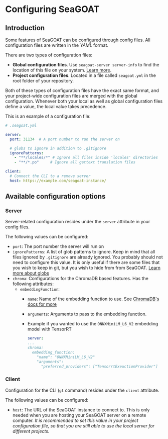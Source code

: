 # Configuring SeaGOAT

## Introduction

Some features of SeaGOAT can be configured through config files.
All configuration files are written in the *YAML* format.

There are two types of configuration files:

* **Global configuration files**. Use `seagoat-server server-info` to find the
location of this file on your system.
[Learn more](server.md#retrieving-server-information).
* **Project configuration files**. Located in a file called
`seagoat.yml` in the root folder of your repository.

Both of these types of configuration files have the exact same format, and
your project-wide configuration files are merged with the global
configuration. Whenever both your local as well as global configuration
files define a value, the local value takes precedence.

This is an example of a configuration file:

```yaml
# .seagoat.yml

server:
  port: 31134  # A port number to run the server on

  # globs to ignore in addition to .gitignore
  ignorePatterns:
    - "**/locales/*" # Ignore all files inside 'locales' directories
    - "**/*.po"     # Ignore all gettext translation files

client:
  # Connect the CLI to a remove server
  host: https://example.com/seagoat-instance/

```

## Available configuration options

### Server

Server-related configuration resides under the `server` attribute in your
config files.

The following values can be configured:

* `port`: The port number the server will run on
* `ignorePatterns`: A list of glob patterns to ignore. Keep in mind that all
files ignored by `.gitignore` are already ignored. You probably should not
need to configure this value. It is only useful if there are some files that
you wish to keep in git, but you wish to hide from from SeaGOAT.
[Learn more about globs](https://en.wikipedia.org/wiki/Glob_(programming))
* `chroma`: Configurations for the ChromaDB based features.
  Has the following attributes:
  * `embeddingFunction`:
    * `name`: Name of the embedding function to use.
    See [ChromaDB's docs for more](https://docs.trychroma.com/embeddings)
    * `arguments`: Arguments to pass to the embedding function.
    * Example if you wanted to use the `ONNXMiniLM_L6_V2` embedding model with TensorRT

      ```yaml
      server:
      ...
      chroma:
        embedding_function:
          "name": "ONNXMiniLM_L6_V2"
          "arguments":
            "preferred_providers": ["TensorrtExeuctionProvider"]
      ```

### Client

Configuration for the CLI (`gt` command) resides under the `client` attribute.

The following values can be configured:

* `host`: The URL of the SeaGOAT instance to connect to. This is only
needed when you are hosting your SeaGOAT server on a remote computer. *It is
recommended to set this value in your project configuration file, so that
you are still able to use the local server for different projects.*
